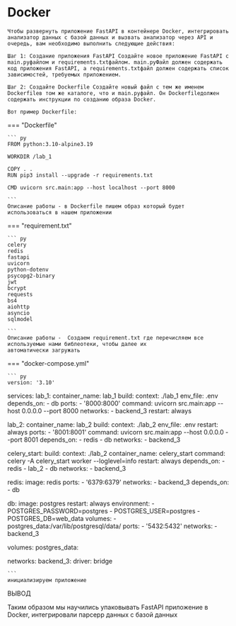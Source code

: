 # Docker
    Чтобы развернуть приложение FastAPI в контейнере Docker, интегрировать анализатор данных с базой данных и вызвать анализатор через API и очередь, вам необходимо выполнить следующие действия:

    Шаг 1: Создание приложения FastAPI Создайте новое приложение FastAPI с main.pyфайлом и requirements.txtфайлом. main.pyФайл должен содержать код приложения FastAPI, а requirements.txtфайл должен содержать список зависимостей, требуемых приложением.

    Шаг 2: Создайте Dockerfile Создайте новый файл с тем же именем Dockerfileв том же каталоге, что и main.pyфайл. Он Dockerfileдолжен содержать инструкции по созданию образа Docker.

    Вот пример Dockerfile:
=== "Dockerfile"

    ``` py
    FROM python:3.10-alpine3.19

    WORKDIR /lab_1

    COPY . .
    RUN pip3 install --upgrade -r requirements.txt

    CMD uvicorn src.main:app --host localhost --port 8000

    ```
    Описание работы - в Dockerfile пишем образ который будет использоваться в нашем приложении

=== "requirement.txt"

    ``` py
    celery
    redis
    fastapi
    uvicorn
    python-dotenv
    psycopg2-binary
    jwt
    bcrypt
    requests
    bs4
    aiohttp
    asyncio
    sqlmodel

    ```
    Описание работы -  Создаем requirement.txt где перечисляем все используемые нами библеотеки, чтобы далее их 
    автоматически загружать



=== "docker-compose.yml"

    ``` py
    version: '3.10'
services:
  lab_1:
    container_name: lab_1
    build:
      context: ./lab_1
    env_file: .env
    depends_on:
      - db
    ports:
      - '8000:8000'
    command: uvicorn src.main:app --host 0.0.0.0 --port 8000
    networks:
      - backend_3
    restart: always

  lab_2:
    container_name: lab_2
    build:
      context: ./lab_2
    env_file: .env
    restart: always
    ports:
      - '8001:8001'
    command: uvicorn src.main:app --host 0.0.0.0 --port 8001
    depends_on:
      - redis
      - db
    networks:
      - backend_3

  celery_start:
    build:
      context: ./lab_2
    container_name: celery_start
    command: celery -A celery_start worker --loglevel=info
    restart: always
    depends_on:
      - redis
      - lab_2
      - db
    networks:
      - backend_3

  redis:
    image: redis
    ports:
      - '6379:6379'
    networks:
      - backend_3
    depends_on:
      - db

  db:
    image: postgres
    restart: always
    environment:
      - POSTGRES_PASSWORD=postgres
      - POSTGRES_USER=postgres
      - POSTGRES_DB=web_data
    volumes:
      - postgres_data:/var/lib/postgresql/data/
    ports:
      - '5432:5432'
    networks:
      - backend_3

volumes:
  postgres_data:

networks:
  backend_3:
    driver: bridge

    ```
    инициализируем приложение


ВЫВОД


Таким образом мы научились упаковывать FastAPI приложение в Docker, интегрировали парсерр данных с базой данных